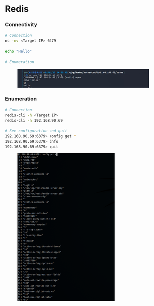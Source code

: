 # Redis

### Connectivity

```bash
# Connection
nc -nv <Target IP> 6379

echo "Hello" 

# Enumeration 
```

<figure><img src="../../.gitbook/assets/image (76).png" alt=""><figcaption></figcaption></figure>

### Enumeration

```bash
# Connection
redis-cli -h <Target IP>
redis-cli -h 192.168.90.69

# See configuration and quit
192.168.90.69:6379> config get *
192.168.90.69:6379> info
192.168.90.69:6379> quit
```

<figure><img src="../../.gitbook/assets/image (77).png" alt="" width="314"><figcaption></figcaption></figure>
